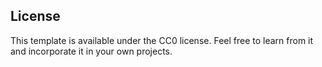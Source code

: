 ## License

This template is available under the CC0 license. Feel free to learn from it and incorporate it in your own projects.
